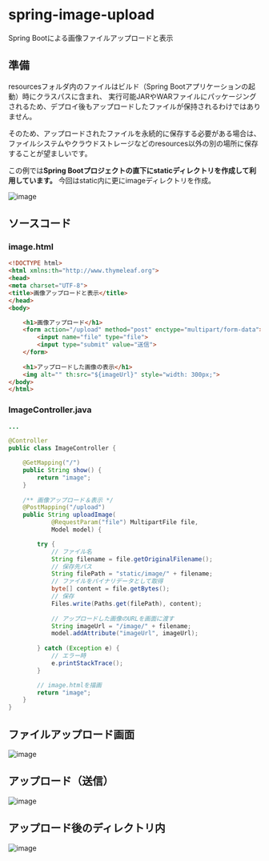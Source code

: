 # spring-image-upload
Spring Bootによる画像ファイルアップロードと表示

## 準備

resourcesフォルダ内のファイルはビルド（Spring Bootアプリケーションの起動）時にクラスパスに含まれ、
実行可能JARやWARファイルにパッケージングされるため、デプロイ後もアップロードしたファイルが保持されるわけではありません。

そのため、アップロードされたファイルを永続的に保存する必要がある場合は、ファイルシステムやクラウドストレージなどのresources以外の別の場所に保存することが望ましいです。

この例では**Spring Bootプロジェクトの直下にstaticディレクトリを作成して利用しています。**
今回はstatic内に更にimageディレクトリを作成。

![image](https://user-images.githubusercontent.com/47343094/174580946-7a384acf-13ab-46ed-9e07-6965b080c023.png)

## ソースコード

### image.html

```html
<!DOCTYPE html>
<html xmlns:th="http://www.thymeleaf.org">
<head>
<meta charset="UTF-8">
<title>画像アップロードと表示</title>
</head>
<body>

	<h1>画像アップロード</h1>
	<form action="/upload" method="post" enctype="multipart/form-data">
		<input name="file" type="file">
		<input type="submit" value="送信">
	</form>
	
	<h1>アップロードした画像の表示</h1>
	<img alt="" th:src="${imageUrl}" style="width: 300px;">
</body>
</html>
```

### ImageController.java

```java
...

@Controller
public class ImageController {

    @GetMapping("/")
    public String show() {
        return "image";
    }
    
    /** 画像アップロード＆表示 */
    @PostMapping("/upload")
    public String uploadImage(
            @RequestParam("file") MultipartFile file,
            Model model) {

        try {
            // ファイル名
            String filename = file.getOriginalFilename();
            // 保存先パス
            String filePath = "static/image/" + filename;
            // ファイルをバイナリデータとして取得
            byte[] content = file.getBytes();
            // 保存
            Files.write(Paths.get(filePath), content);
            
            // アップロードした画像のURLを画面に渡す
            String imageUrl = "/image/" + filename;
            model.addAttribute("imageUrl", imageUrl);
            
        } catch (Exception e) {
            // エラー時
            e.printStackTrace();
        }

        // image.htmlを描画
        return "image";
    }
}
```



## ファイルアップロード画面

![image](https://user-images.githubusercontent.com/47343094/174579671-5703326e-67a9-418f-bf18-5145ed6ac891.png)

## アップロード（送信）

![image](https://user-images.githubusercontent.com/47343094/174579820-a1054654-34cc-4c84-9ae2-7d4708a54f1f.png)

## アップロード後のディレクトリ内

![image](https://user-images.githubusercontent.com/47343094/174580156-af8686ae-8b6e-4ee1-ae55-6ffd1f38b7e9.png)
